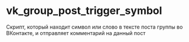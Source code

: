 # vk_group_post_trigger_symbol
Скрипт, который находит символ или слово в тексте поста группы во ВКонтакте, и отправляет комментарий на данный пост
